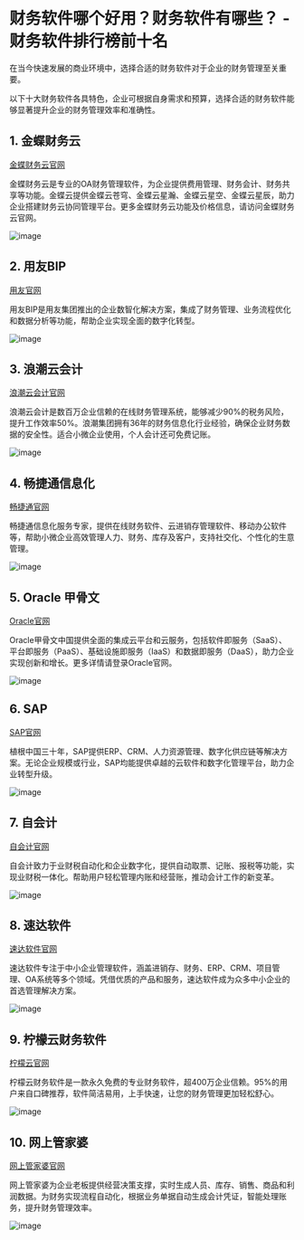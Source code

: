 # 财务软件哪个好用？财务软件有哪些？ - 财务软件排行榜前十名

在当今快速发展的商业环境中，选择合适的财务软件对于企业的财务管理至关重要。

以下十大财务软件各具特色，企业可根据自身需求和预算，选择合适的财务软件能够显著提升企业的财务管理效率和准确性。


## 1. 金蝶财务云
[金蝶财务云官网](https://www.kingdee.com/products/financial_cloud.html)

金蝶财务云是专业的OA财务管理软件，为企业提供费用管理、财务会计、财务共享等功能。金蝶云提供金蝶云苍穹、金蝶云星瀚、金蝶云星空、金蝶云星辰，助力企业搭建财务云协同管理平台。更多金蝶财务云功能及价格信息，请访问金蝶财务云官网。

![image](https://github.com/user-attachments/assets/0e27be1d-5ffb-4647-9eab-5ac140720db5)

## 2. 用友BIP
[用友官网](https://www.yonyou.com/)

用友BIP是用友集团推出的企业数智化解决方案，集成了财务管理、业务流程优化和数据分析等功能，帮助企业实现全面的数字化转型。

![image](https://github.com/user-attachments/assets/d53dc59a-3f3c-4865-a466-66623a82272a)

## 3. 浪潮云会计
[浪潮云会计官网](https://www.eyun.cn/)

浪潮云会计是数百万企业信赖的在线财务管理系统，能够减少90%的税务风险，提升工作效率50%。浪潮集团拥有36年的财务信息化行业经验，确保企业财务数据的安全性。适合小微企业使用，个人会计还可免费记账。

![image](https://github.com/user-attachments/assets/c88a62e8-8d71-4b48-acaf-4de04add6d99)

## 4. 畅捷通信息化
[畅捷通官网](https://www.chanjet.com/)

畅捷通信息化服务专家，提供在线财务软件、云进销存管理软件、移动办公软件等，帮助小微企业高效管理人力、财务、库存及客户，支持社交化、个性化的生意管理。

![image](https://github.com/user-attachments/assets/0a4da4f4-5ad8-4fee-85ec-fa4ce3739b8b)

## 5. Oracle 甲骨文
[Oracle官网](https://www.oracle.com/)

Oracle甲骨文中国提供全面的集成云平台和云服务，包括软件即服务（SaaS）、平台即服务（PaaS）、基础设施即服务（IaaS）和数据即服务（DaaS），助力企业实现创新和增长。更多详情请登录Oracle官网。

![image](https://github.com/user-attachments/assets/76493f4d-6b72-426c-94ff-b1a09cffea4a)

## 6. SAP
[SAP官网](https://www.sap.cn/index.html)

植根中国三十年，SAP提供ERP、CRM、人力资源管理、数字化供应链等解决方案。无论企业规模或行业，SAP均能提供卓越的云软件和数字化管理平台，助力企业转型升级。

![image](https://github.com/user-attachments/assets/3c45fd8c-b787-4e65-b424-11ab552d6148)

## 7. 自会计
[自会计官网](https://www.zikuaiji.com/)

自会计致力于业财税自动化和企业数字化，提供自动取票、记账、报税等功能，实现业财税一体化。帮助用户轻松管理内账和经营账，推动会计工作的新变革。

![image](https://github.com/user-attachments/assets/c9d4d523-67f6-41a4-a956-fa5e546c2078)

## 8. 速达软件
[速达软件官网](https://www.superdata.com.cn/)

速达软件专注于中小企业管理软件，涵盖进销存、财务、ERP、CRM、项目管理、OA系统等多个领域。凭借优质的产品和服务，速达软件成为众多中小企业的首选管理解决方案。

![image](https://github.com/user-attachments/assets/b8d5e9cd-721e-4c1d-8953-4a1aab4255cf)

## 9. 柠檬云财务软件
[柠檬云官网](https://www.ningmengyun.com/)

柠檬云财务软件是一款永久免费的专业财务软件，超400万企业信赖。95%的用户来自口碑推荐，软件简洁易用，上手快速，让您的财务管理更加轻松舒心。

![image](https://github.com/user-attachments/assets/72e503dd-23b4-49c8-a22f-0d9295ec8437)

## 10. 网上管家婆
[网上管家婆官网](https://www.wsgjp.com.cn/)

网上管家婆为企业老板提供经营决策支撑，实时生成人员、库存、销售、商品和利润数据。为财务实现流程自动化，根据业务单据自动生成会计凭证，智能处理账务，提升财务管理效率。

![image](https://github.com/user-attachments/assets/281b9297-e423-4ffa-96ff-ee812f46aa3b)



